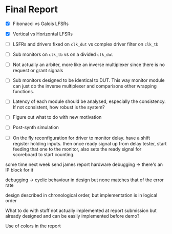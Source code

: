 # Final Report

- [x] Fibonacci vs Galois LFSRs
- [x] Vertical vs Horizontal LFSRs
- [ ] LSFRs and drivers fixed on `clk_dut` vs complex driver filter on `clk_tb`
- [ ] Sub monitors on `clk_tb` vs on a divided `clk_dut`
- [ ] Not actually an arbiter, more like an inverse multiplexer since there is no request or grant signals
- [ ] Sub monitors designed to be identical to DUT. This way monitor module can just do the inverse multiplexer and comparisons other wrapping functions.
- [ ] Latency of each module should be analysed, especially the consistency. If not consistent, how robust is the system?
- [ ] Figure out what to do with new motivation
- [ ] Post-synth simulation
- [ ] On the fly reconfiguration for driver to monitor delay. have a shift register holding inputs. then once ready signal up from delay tester, start feeding that one to the monitor, also sets the ready signal for scoreboard to start counting.


some time next week send james report
hardware debugging -> there's an IP block for it

debugging -> cyclic behaviour in design
but none matches that of the error rate

design described in chronological order, but implementation is in logical order

What to do with stuff not actually implemented at report submission but already designed and can be easily implemented before demo?

Use of colors in the report

